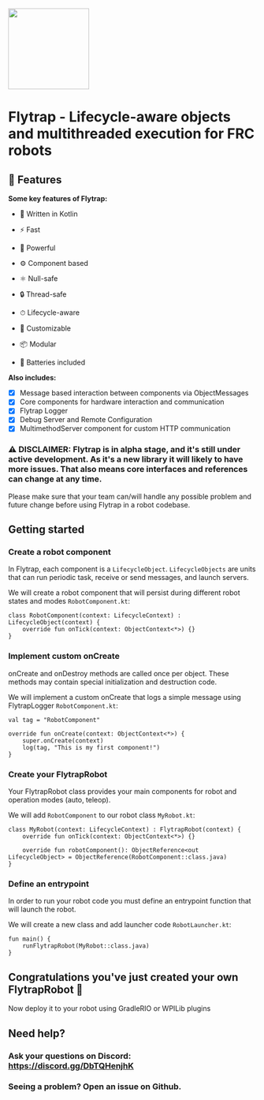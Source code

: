 # <img height="164" src="https://voynich.dashelvest.com/webasset/img/flytrap-text-logo-low.png"/>
# Flytrap - Lifecycle-aware objects and multithreaded execution for FRC robots

## 🦋 Features
**Some key features of Flytrap:**

* 💜 Written in Kotlin

* ⚡️ Fast

* 🦾 Powerful

* ⚙️ Component based

* ⚛️ Null-safe

* 🔒 Thread-safe

* ⏱ Lifecycle-aware

* 🔨 Customizable

* 📦 Modular

* 🔋 Batteries included

**Also includes:**

- [x] Message based interaction between components via ObjectMessages
- [x] Core components for hardware interaction and communication
- [x] Flytrap Logger
- [x] Debug Server and Remote Configuration
- [x] MultimethodServer component for custom HTTP communication

### ⚠️ DISCLAIMER: Flytrap is in alpha stage, and it's still under active development. As it's a new library it will likely to have more issues. That also means core interfaces and references can change at any time. 
Please make sure that your team can/will handle any possible problem and future change before using Flytrap in a robot codebase.

## Getting started

### Create a robot component
In Flytrap, each component is a `LifecycleObject`.
`LifecycleObjects` are units that can run periodic task, receive or send messages, and launch servers.

We will create a robot component that will persist during different robot states and modes `RobotComponent.kt`:
```
class RobotComponent(context: LifecycleContext) : LifecycleObject(context) {
    override fun onTick(context: ObjectContext<*>) {}
}
```

### Implement custom onCreate
onCreate and onDestroy methods are called once per object. These methods may contain special initialization and destruction code.

We will implement a custom onCreate that logs a simple message using FlytrapLogger `RobotComponent.kt`:
```
val tag = "RobotComponent"

override fun onCreate(context: ObjectContext<*>) {
    super.onCreate(context)
    log(tag, "This is my first component!")
}
```

### Create your FlytrapRobot
Your FlytrapRobot class provides your main components for robot and operation modes (auto, teleop).

We will add `RobotComponent` to our robot class `MyRobot.kt`:
```
class MyRobot(context: LifecycleContext) : FlytrapRobot(context) {
    override fun onTick(context: ObjectContext<*>) {}
    
    override fun robotComponent(): ObjectReference<out LifecycleObject> = ObjectReference(RobotComponent::class.java)
}
```

### Define an entrypoint
In order to run your robot code you must define an entrypoint function that will launch the robot.

We will create a new class and add launcher code `RobotLauncher.kt`:
```
fun main() {
    runFlytrapRobot(MyRobot::class.java)
}
```

## Congratulations you've just created your own FlytrapRobot 🎉
Now deploy it to your robot using GradleRIO or WPILib plugins



## Need help?
### Ask your questions on Discord: https://discord.gg/DbTQHenjhK
### Seeing a problem? Open an issue on Github.
